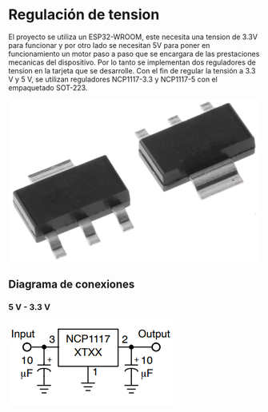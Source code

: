 
# Regulación de tension

El proyecto se utiliza un ESP32-WROOM, este necesita una tension de 3.3V para funcionar y por otro lado se necesitan 5V para poner en funcionamiento un motor paso a paso que se encargara de las prestaciones mecanicas del dispositivo. Por lo tanto se implementan dos reguladores de tension en la tarjeta que se desarrolle.
Con el fin de regular la tensión a 3.3 V y 5 V, se utilizan reguladores NCP1117-3.3 y NCP1117-5 con el empaquetado SOT-223.

![Screenshot](/Imagenes/ncp1117.jpg) 

## Diagrama de conexiones

### 5 V - 3.3 V

![Screenshot](/Imagenes/ncp_2.PNG) 


